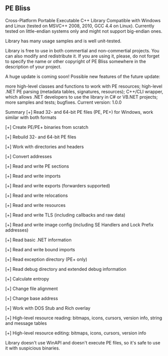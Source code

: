 ## PE Bliss
Cross-Platform Portable Executable C++ Library
Compatible with Windows and Linux (tested on MSVC++ 2008, 2010, GCC 4.4 on Linux). Currently tested on little-endian systems only and might not support big-endian ones.

Library has many usage samples and is well unit-tested.

Library is free to use in both commertial and non-commertial projects. You can also modify and redistribute it. If you are using it, please, do not forget to specify the name or other copyright of PE Bliss somewhere in the description of your project.

A huge update is coming soon! Possible new features of the future update:

more high-level classes and functions to work with PE resources;
high-level .NET PE parsing (metadata tables, signatures, resources);
C++/CLI wrapper, which allows .NET developers to use the library in C# or VB.NET projects;
more samples and tests;
bugfixes.
Current version: 1.0.0

Summary
[+] Read 32- and 64-bit PE files (PE, PE+) for Windows, work similar with both formats

[+] Create PE/PE+ binaries from scratch

[+] Rebuild 32- and 64-bit PE files

[+] Work with directories and headers

[+] Convert addresses

[+] Read and write PE sections

[+] Read and write imports

[+] Read and write exports (forwarders supported)

[+] Read and write relocations

[+] Read and write resources

[+] Read and write TLS (including callbacks and raw data)

[+] Read and write image config (including SE Handlers and Lock Prefix addresses)

[+] Read basic .NET information

[+] Read and write bound imports

[+] Read exception directory (PE+ only)

[+] Read debug directory and extended debug information

[+] Calculate entropy

[+] Change file alignment

[+] Change base address

[+] Work with DOS Stub and Rich overlay

[+] High-level resource reading: bitmaps, icons, cursors, version info, string and message tables

[+] High-level resource editing: bitmaps, icons, cursors, version info

Library doesn't use WinAPI and doesn't execute PE files, so it's safe to use it with suspicious binaries.
